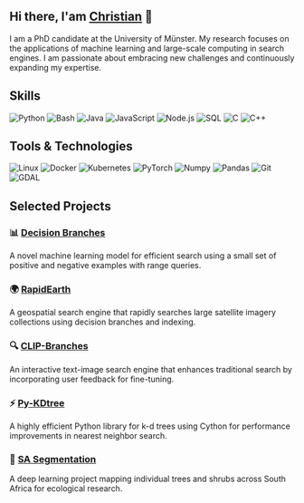 ## Hi there, I'am [Christian](https://cluel01.github.io/) 👋

I am a PhD candidate at the University of Münster. My research focuses on the applications of machine learning and large-scale computing in search engines. I am passionate about embracing new challenges and continuously expanding my expertise.

## Skills

![Python](https://img.shields.io/badge/Python-3776AB?style=flat-square&logo=python&logoColor=white)
![Bash](https://img.shields.io/badge/Bash-4EAA25?style=flat-square&logo=gnu-bash&logoColor=white)
![Java](https://img.shields.io/badge/Java-007396?style=flat-square&logo=java&logoColor=white)
![JavaScript](https://img.shields.io/badge/JavaScript-F7DF1E?style=flat-square&logo=javascript&logoColor=black)
![Node.js](https://img.shields.io/badge/Node.js-339933?style=flat-square&logo=node.js&logoColor=white)
![SQL](https://img.shields.io/badge/SQL-4479A1?style=flat-square&logo=postgresql&logoColor=white)
![C](https://img.shields.io/badge/C-A8B9CC?style=flat-square&logo=c&logoColor=white)
![C++](https://img.shields.io/badge/C++-00599C?style=flat-square&logo=c%2B%2B&logoColor=white)

## Tools & Technologies

![Linux](https://img.shields.io/badge/Linux-FCC624?style=flat-square&logo=linux&logoColor=black)
![Docker](https://img.shields.io/badge/Docker-2496ED?style=flat-square&logo=docker&logoColor=white)
![Kubernetes](https://img.shields.io/badge/Kubernetes-326CE5?style=flat-square&logo=kubernetes&logoColor=white)
![PyTorch](https://img.shields.io/badge/PyTorch-EE4C2C?style=flat-square&logo=pytorch&logoColor=white)
![Numpy](https://img.shields.io/badge/Numpy-013243?style=flat-square&logo=numpy&logoColor=white)
![Pandas](https://img.shields.io/badge/Pandas-150458?style=flat-square&logo=pandas&logoColor=white)
![Git](https://img.shields.io/badge/Git-F05032?style=flat-square&logo=git&logoColor=white)
![GDAL](https://img.shields.io/badge/GDAL-00A67C?style=flat-square&logo=gdal&logoColor=white)

## Selected Projects

### 📊 [Decision Branches](https://github.com/decisionbranches/decisionbranches)
A novel machine learning model for efficient search using a small set of positive and negative examples with range queries.

### 🌍 [RapidEarth](https://github.com/decisionbranches/rapidearth)
A geospatial search engine that rapidly searches large satellite imagery collections using decision branches and indexing.

### 🔍 [CLIP-Branches](https://github.com/cluel01/clip-branches)
An interactive text-image search engine that enhances traditional search by incorporating user feedback for fine-tuning.

### ⚡ [Py-KDtree](https://github.com/cluel01/py_kdtree)
A highly efficient Python library for k-d trees using Cython for performance improvements in nearest neighbor search.

### 🌳 [SA Segmentation](https://github.com/cluel01/SA_semantic_segmentation)
A deep learning project mapping individual trees and shrubs across South Africa for ecological research.




